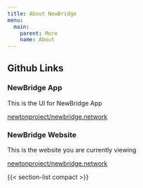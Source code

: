 ```yaml
---
title: About NewBridge
menu:
  main:
    parent: More
    name: About
---
```


## Github Links

### NewBridge App

This is the UI for NewBridge App

[newtonproject/newbridge.network](https://github.com/newtonproject/newbridge.network/)

### NewBridge Website

This is the website you are currently viewing

[newtonproject/newbridge.network](https://github.com/newtonproject/newbridge.network/)


{{< section-list compact >}}